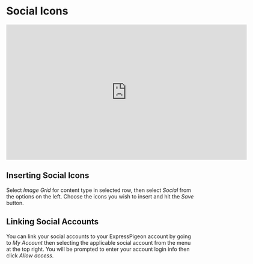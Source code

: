# Social Icons

<ul data-toc data-toc-headings="h2,h3,h4"></ul>


<iframe src="https://player.vimeo.com/video/174788252" width="640" height="360" frameborder="0" webkitallowfullscreen mozallowfullscreen allowfullscreen></iframe>

## Inserting Social Icons

Select _Image Grid_ for content type in selected row, then select _Social_ from the options on the left. 
Choose the icons you wish to insert and hit the _Save_ button.

## Linking Social Accounts

You can link your social accounts to your ExpressPigeon account by going to _My Account_ then selecting the applicable social account 
from the menu at the top right. You will be prompted to enter your account login info then click _Allow access_.
